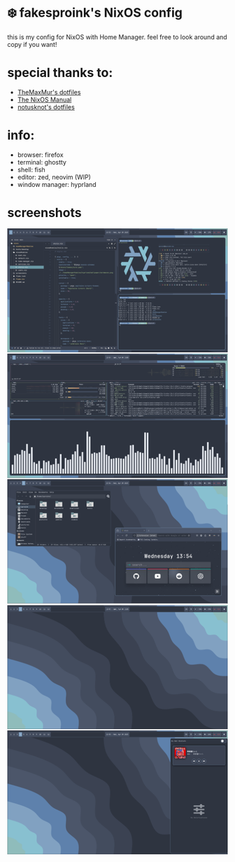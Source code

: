 # ❄️ fakesproink's NixOS config

this is my config for NixOS with Home Manager. feel free to look around and copy if you want!

# special thanks to:
- [TheMaxMur's dotfiles](https://github.com/TheMaxMur/NixOS-Configuration)
- [The NixOS Manual](https://nixos.org/manual/nixos/unstable/)
- [notusknot's dotfiles](https://github.com/notusknot/dotfiles-nix)

# info:
- browser: firefox
- terminal: ghostty
- shell: fish
- editor: zed, neovim (WIP)
- window manager: hyprland

# screenshots
![desktop1.png](screenshots/desktop1.png)
![desktop2.png](screenshots/desktop2.png)
![desktop3.png](screenshots/desktop3.png)
![desktop4.png](screenshots/desktop4.png)
![desktop5.png](screenshots/desktop5.png)
